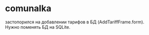 # comunalka
застопорился на добавлении тарифов в БД (AddTariffFrame.form). Нужно поменять БД на SQLite.
